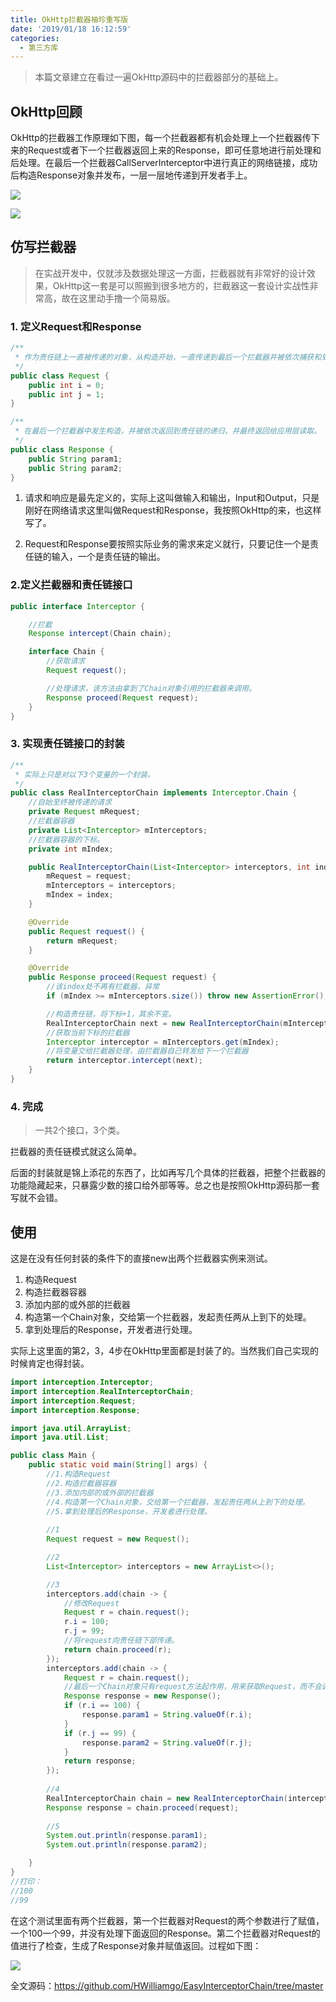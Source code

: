 ```yaml
---
title: OkHttp拦截器袖珍重写版
date: '2019/01/18 16:12:59'
categories:
  - 第三方库
---
```


> 本篇文章建立在看过一遍OkHttp源码中的拦截器部分的基础上。

## OkHttp回顾

OkHttp的拦截器工作原理如下图，每一个拦截器都有机会处理上一个拦截器传下来的Request或者下一个拦截器返回上来的Response，即可任意地进行前处理和后处理。在最后一个拦截器CallServerInterceptor中进行真正的网络链接，成功后构造Response对象并发布，一层一层地传递到开发者手上。

![](https://upload-images.jianshu.io/upload_images/7177220-b466a27ff2bd90c3.png?imageMogr2/auto-orient/strip%7CimageView2/2/w/400)

![](https://upload-images.jianshu.io/upload_images/7177220-646c4c0dd0fc126b.png?imageMogr2/auto-orient/strip%7CimageView2/2/w/250)

## 仿写拦截器

> 在实战开发中，仅就涉及数据处理这一方面，拦截器就有非常好的设计效果，OkHttp这一套是可以照搬到很多地方的，拦截器这一套设计实战性非常高，故在这里动手撸一个简易版。

### 1. 定义Request和Response

``` java
/**
 * 作为责任链上一直被传递的对象，从构造开始，一直传递到最后一个拦截器并被依次捕获和处理
 */
public class Request {
    public int i = 0;
    public int j = 1;
}

/**
 * 在最后一个拦截器中发生构造，并被依次返回到责任链的递归，并最终返回给应用层读取。
 */
public class Response {
    public String param1;
    public String param2;
}
```

1. 请求和响应是最先定义的，实际上这叫做输入和输出，Input和Output，只是刚好在网络请求这里叫做Request和Response，我按照OkHttp的来，也这样写了。

2. Request和Response要按照实际业务的需求来定义就行，只要记住一个是责任链的输入，一个是责任链的输出。

### 2.定义拦截器和责任链接口

``` java
public interface Interceptor {

    //拦截
    Response intercept(Chain chain);

    interface Chain {
        //获取请求
        Request request();

        //处理请求，该方法由拿到了Chain对象引用的拦截器来调用。
        Response proceed(Request request);
    }
}
```

### 3. 实现责任链接口的封装

```java
/**
 * 实际上只是对以下3个变量的一个封装。
 */
public class RealInterceptorChain implements Interceptor.Chain {
    //自始至终被传递的请求
    private Request mRequest;
    //拦截器容器
    private List<Interceptor> mInterceptors;
    //拦截器容器的下标。
    private int mIndex;

    public RealInterceptorChain(List<Interceptor> interceptors, int index, Request request) {
        mRequest = request;
        mInterceptors = interceptors;
        mIndex = index;
    }

    @Override
    public Request request() {
        return mRequest;
    }

    @Override
    public Response proceed(Request request) {
        //该index处不再有拦截器，异常
        if (mIndex >= mInterceptors.size()) throw new AssertionError();

        //构造责任链，将下标+1，其余不变。
        RealInterceptorChain next = new RealInterceptorChain(mInterceptors, mIndex + 1, mRequest);
        //获取当前下标的拦截器
        Interceptor interceptor = mInterceptors.get(mIndex);
        //将变量交给拦截器处理，由拦截器自己转发给下一个拦截器
        return interceptor.intercept(next);
    }
}
```

### 4. 完成

> 一共2个接口，3个类。

拦截器的责任链模式就这么简单。

后面的封装就是锦上添花的东西了，比如再写几个具体的拦截器，把整个拦截器的功能隐藏起来，只暴露少数的接口给外部等等。总之也是按照OkHttp源码那一套写就不会错。



## 使用

这是在没有任何封装的条件下的直接new出两个拦截器实例来测试。

1. 构造Request
2. 构造拦截器容器
3. 添加内部的或外部的拦截器
4. 构造第一个Chain对象，交给第一个拦截器，发起责任两从上到下的处理。
5. 拿到处理后的Response，开发者进行处理。

实际上这里面的第2，3，4步在OkHttp里面都是封装了的。当然我们自己实现的时候肯定也得封装。

``` java
import interception.Interceptor;
import interception.RealInterceptorChain;
import interception.Request;
import interception.Response;

import java.util.ArrayList;
import java.util.List;

public class Main {
    public static void main(String[] args) {
        //1.构造Request
        //2.构造拦截器容器
        //3.添加内部的或外部的拦截器
        //4.构造第一个Chain对象，交给第一个拦截器，发起责任两从上到下的处理。
        //5.拿到处理后的Response，开发者进行处理。
        
        //1
        Request request = new Request();

        //2
        List<Interceptor> interceptors = new ArrayList<>();

        //3
        interceptors.add(chain -> {
            //修改Request
            Request r = chain.request();
            r.i = 100;
            r.j = 99;
            //将request向责任链下部传递。
            return chain.proceed(r);
        });
        interceptors.add(chain -> {
            Request r = chain.request();
            //最后一个Chain对象只有request方法起作用，用来获取Request，而不会调用proceed，在最后一个拦截器中生成Response直接返回而不再递归
            Response response = new Response();
            if (r.i == 100) {
                response.param1 = String.valueOf(r.i);
            }
            if (r.j == 99) {
                response.param2 = String.valueOf(r.j);
            }
            return response;
        });
        
        //4
        RealInterceptorChain chain = new RealInterceptorChain(interceptors, 0, request);
        Response response = chain.proceed(request);
        
        //5
        System.out.println(response.param1);
        System.out.println(response.param2);

    }
}
//打印：
//100
//99
```

在这个测试里面有两个拦截器，第一个拦截器对Request的两个参数进行了赋值，一个100一个99，并没有处理下面返回的Response。第二个拦截器对Request的值进行了检查，生成了Response对象并赋值返回。过程如下图：

![](https://upload-images.jianshu.io/upload_images/7177220-c86afc4540c52472.png?imageMogr2/auto-orient/strip%7CimageView2/2/w/1240)



全文源码：https://github.com/HWilliamgo/EasyInterceptorChain/tree/master
                                                                                                                                                                                                                                                                                                                                                                                                                                                                                                                                                                                                                                                                                                                                                                                                                                                                                                                                                                                                                                                                                                                                                                                                                                                                                                                                                                                                                                                                                                                                                                                                                                                                                                                                                                                                                                                                                                                                                                                                                                                                                                                                                                                                                                                                                                                                                                                                                                                                                                                                                                                                                                                                                                                                                                                                                                                                                                                                                                                                                                                                                                                                                                                                                                                                                                                                                                                                                                                                                                                                                                                                                                                                                                                                                                                                                                                                                                                                 